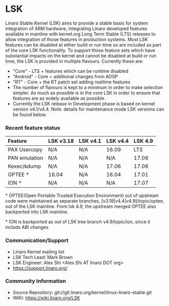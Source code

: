 # LSK

Linaro Stable Kernel (LSK) aims to provide a stable basis for system integration of ARM hardware, integrating Linaro developed features available in mainline with kernel.org Long Term Stable (LTS) releases to allow integration of those features in production systems. 
Most LSK features can be disabled at either build or run time so are included as part of the core LSK functionality. To support those feature sets which have substantial impacts on the kernel and cannot be disabled at build or run time, the LSK is provided in multiple flavours. Currently these are: 

- "Core" - LTS + features which can be runtime disabled 
- "Android" - Core + additional changes from AOSP
- "RT" - Core + the RT patch set adding realtime features 
- The number of flavours is kept to a minimum in order to make selection simpler. As much as possible is in the core LSK in order to ensure that features are as widely available as possible. 
- Currently the LSK release in Development phase is based on kernel version v4.1/v4.4. Note: details for maintenance mode LSK versions can be found below. 


### Recent feature status

| Feature | LSK v3.18 | LSK v4.1 |  LSK v4.4 | LSK 4.9  |
| :--- | :--- | :--- | :--- | :--- |
| PAX Usercopy | N/A | N/A | 16.09 | LTS |
| PAN emulation | N/A | N/A | N/A | 17.06 |
| Kexec/kdump | N/A | N/A | 17.06 | 17.06 |
| OPTEE * | 16.04 | N/A | 16.04 | 17.01 |
| ION * | N/A | N/A | N/A | 17.07 |

\* OPTEE(Open Portable Trusted Execution Environment) out of upstream code were maintained as separate branches, [v3.18|v4.4|v4.9]/topic/optee, out of the LSK mainline. From lsk 4.9, the upstream merged OPTEE  also backported into LSK mainline.

\* ION is backported as out of LSK tree branch v4.9/topic/ion, since it includs ABI changes.

### Communication/Support

- Linaro Kernel mailing list <linaro-kernel AT lists DOT linaro DOT org>
- LSK Tech Lead: Mark Brown <broonie AT linaro DOT org>
- LSK Engineer: Alex Shi <Alex.Shi AT linaro DOT org>
- https://support.linaro.org/

### Community Information 

- Source Repository: git://git.linaro.org/kernel/linux-linaro-stable.git 
- WIKI: https://wiki.linaro.org/LSK
